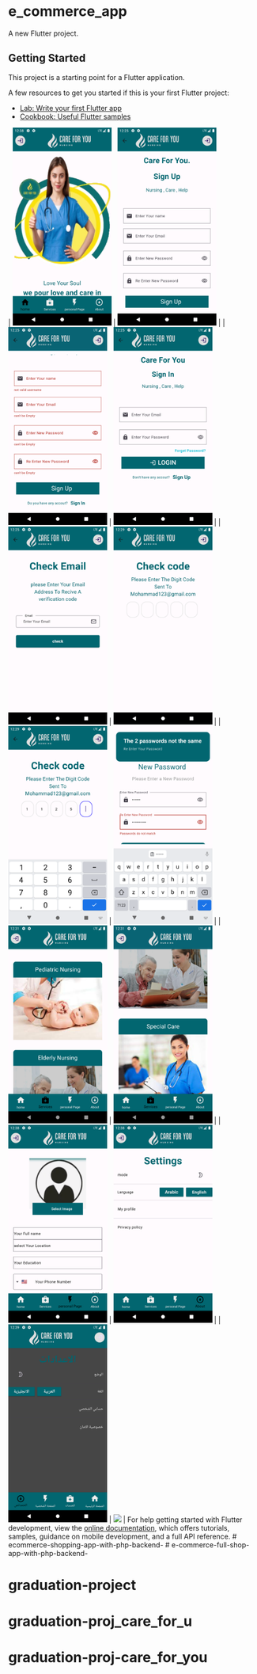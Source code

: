 # e_commerce_app

A new Flutter project.

## Getting Started

This project is a starting point for a Flutter application.

A few resources to get you started if this is your first Flutter project:

- [Lab: Write your first Flutter app](https://docs.flutter.dev/get-started/codelab)
- [Cookbook: Useful Flutter samples](https://docs.flutter.dev/cookbook)

| <img src="ss/1.png" width="200">  | <img src="ss/2.png" width="200">  |
| <img src="ss/3.png" width="200">  | <img src="ss/4.png" width="200">  |
| <img src="ss/5.png" width="200">  | <img src="ss/6.png" width="200">  |
| <img src="ss/7.png" width="200">  | <img src="ss/8.png" width="200">  |
| <img src="ss/9.png" width="200">  | <img src="ss/10.png" width="200"> |
| <img src="ss/11.png" width="200"> | <img src="ss/12.png" width="200"> |
| <img src="ss/13.png" width="200"> | <img src="ss/14.png" width="200"> |
For help getting started with Flutter development, view the
[online documentation](https://docs.flutter.dev/), which offers tutorials,
samples, guidance on mobile development, and a full API reference.
#   e c o m m e r c e - s h o p p i n g - a p p - w i t h - p h p - b a c k e n d - 
 
 # e-commerce-full-shop-app-with-php-backend-
# graduation-project
# graduation-proj_care_for_u
# graduation-proj-care_for_you
